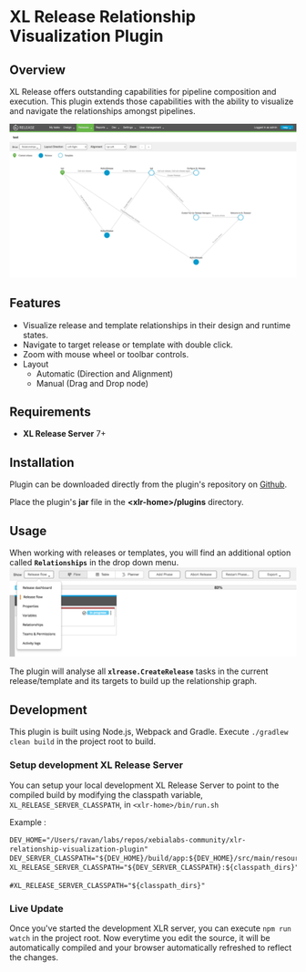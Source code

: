 # XL Release Relationship Visualization Plugin

## Overview ##


XL Release offers outstanding capabilities for pipeline composition and execution. This plugin extends those capabilities
with the ability to visualize and navigate the relationships amongst pipelines.

![Overview](docs/img/overview.png)
  
## Features ##

* Visualize release and template relationships in their design and runtime states.
* Navigate to target release or template with double click.
* Zoom with mouse wheel or toolbar controls.
* Layout
    * Automatic (Direction and Alignment)
    * Manual (Drag and Drop node)


## Requirements ##

* **XL Release Server** 7+
		

## Installation ##


Plugin can be downloaded directly from the plugin's repository on [Github](https://github.com/xebialabs-community/xlr-relationships-visualization-plugin/releases).

Place the plugin's **jar** file in the __&lt;xlr-home&gt;/plugins__ directory. 

## Usage ##

When working with releases or templates, you will find an additional option called **`Relationships`** in the drop down menu.
![Menu](docs/img/menu.png)

The plugin will analyse all **`xlrease.CreateRelease`** tasks in the current release/template and its targets to build up the relationship graph.

## Development ##

This plugin is built using Node.js, Webpack and Gradle.
Execute `./gradlew clean build` in the project root to build.

### Setup development XL Release Server ###

You can setup your local development XL Release Server to point to the compiled build by modifying the classpath variable, `XL_RELEASE_SERVER_CLASSPATH`, in `<xlr-home>/bin/run.sh` 

Example :

```
DEV_HOME="/Users/ravan/labs/repos/xebialabs-community/xlr-relationship-visualization-plugin"
DEV_SERVER_CLASSPATH="${DEV_HOME}/build/app:${DEV_HOME}/src/main/resources/:${DEV_HOME}/src/main/jython/"
XL_RELEASE_SERVER_CLASSPATH="${DEV_SERVER_CLASSPATH}:${classpath_dirs}"

#XL_RELEASE_SERVER_CLASSPATH="${classpath_dirs}"
```

### Live Update ###

Once you've started the development XLR server, you can execute `npm run watch` in the project root.  Now everytime you edit the source, it will be automatically compiled and your browser automatically refreshed to reflect the changes.

